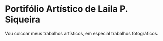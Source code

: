 # Portifólio Artístico de Laila P. Siqueira
 
 Vou colcoar meus trabalhos artísticos, em especial trabalhos fotográficos.

